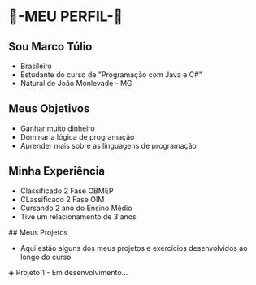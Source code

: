 # 🤑-MEU PERFIL-🤑



## Sou Marco Túlio



* Brasileiro
* Estudante do curso de "Programação com Java e C#"
* Natural de João Monlevade - MG



## Meus Objetivos



* Ganhar muito dinheiro
* Dominar a lógica de programação
* Aprender mais sobre as linguagens de programação



## Minha Experiência



* Classificado 2 Fase OBMEP
* CLassificado 2 Fase OIM
* Cursando 2 ano do Ensino Médio
* Tive um relacionamento de 3 anos



\## Meus Projetos



* Aqui estão alguns dos meus projetos e exercícios desenvolvidos ao longo do curso



◈ Projeto 1 - Em desenvolvimento...

